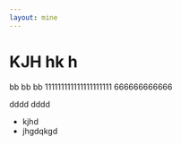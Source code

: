 ```yaml
---
layout: mine
---
```


# KJH hk h 

bb bb bb
111111111111111111111
666666666666

dddd
dddd

* kjhd
* jhgdqkgd
